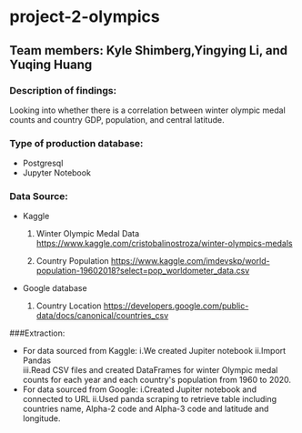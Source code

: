 # project-2-olympics

## Team members: Kyle Shimberg,Yingying Li, and Yuqing Huang

### Description of findings:
Looking into whether there is a correlation between winter olympic medal counts and country
GDP, population, and central latitude.

### Type of production database:  
  * Postgresql
  * Jupyter Notebook
### Data Source:
  * Kaggle
    1. Winter Olympic Medal Data
    https://www.kaggle.com/cristobalinostroza/winter-olympics-medals

    2. Country Population
    https://www.kaggle.com/imdevskp/world-population-19602018?select=pop_worldometer_data.csv

  * Google database
    1. Country Location
    https://developers.google.com/public-data/docs/canonical/countries_csv

###Extraction:
  * For data sourced from Kaggle: 
     i.We created Jupiter notebook
     ii.Import Pandas  
     iii.Read CSV files and created DataFrames for winter Olympic medal counts for each year and each country's population from 1960 to 2020.
  * For data sourced from Google:
    i.Created Jupiter notebook and connected to URL
    ii.Used panda scraping to retrieve table including countries name, Alpha-2 code and Alpha-3 code and latitude and longitude.
